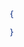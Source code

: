 <!-- {
  "blockType": "resource",
  "optionalProperties": [

  ],
  "@odata.type": "microsoft.graph.controlScores"
}-->

```json
{

}

```